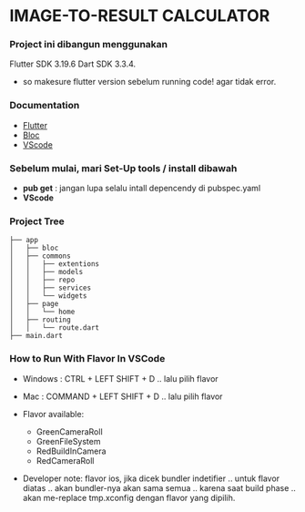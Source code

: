 # IMAGE-TO-RESULT CALCULATOR

### Project ini dibangun menggunakan

Flutter SDK 3.19.6
Dart SDK 3.3.4.

* so makesure flutter version sebelum running code! agar tidak error.

### Documentation

* [Flutter](https://docs.flutter.dev/)
* [Bloc](https://bloclibrary.dev/)
* [VScode](https://code.visualstudio.com/docs)

### Sebelum mulai, mari Set-Up tools / install dibawah

* **pub get** : jangan lupa selalu intall depencendy di pubspec.yaml
* **VScode**

### Project Tree

```editorconfig
├── app
│   ├── bloc
│   ├── commons
│   │   ├── extentions
│   │   ├── models
│   │   ├── repo
│   │   ├── services
│   │   └── widgets
│   ├── page
│   │   └── home
│   ├── routing
│   │   └── route.dart
├── main.dart
```

### How to Run With Flavor In VSCode

* Windows : CTRL + LEFT SHIFT + D .. lalu pilih flavor
* Mac     : COMMAND + LEFT SHIFT + D .. lalu pilih flavor

* Flavor available:
  * GreenCameraRoll
  * GreenFileSystem
  * RedBuildInCamera
  * RedCameraRoll

* Developer note:
  flavor ios, jika dicek bundler indetifier .. untuk flavor diatas .. akan bundler-nya akan sama semua .. karena saat build phase .. akan me-replace tmp.xconfig dengan flavor yang dipilih.
